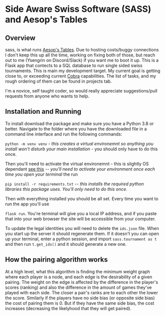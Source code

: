 # Side Aware Swiss Software (SASS) and Aesop's Tables

## Overview

sass, is what runs [Aesop's Tables](http://aesopstables.net/). Due to hosting costs/buggy connections I don't keep this up all the time, working on fixing both of those, but reach out to me (Ysengrin on Discord/Slack) if you want me to boot it up. This is a Flask app that contects to a SQL database to run single sided swiss tournaments. This is main my development target. My current goal is getting close to, or exceeding current [Cobra](http://cobr.ai/) capabilities. The list of tasks, and my rough ordering of them can be found in projects tab.

I'm a novice, self taught coder, so would really appreciate suggestions/pull requests from anyone who wants to help.

## Installation and Running
To install download the package and make sure you have a Python 3.8 or better. Navigate to the folder where you have the downloaded file in a command line interface and run the following commands:

`python -m venv venv` - *this creates a virtual environemnt so anything you install won't disturb your main installation* - you should only have to do this once.

Then you'll need to activate the virtual environemnt - this is slightly OS dependant [see this](https://python.land/virtual-environments/virtualenv#Python_venv_activation) -- *you'll need to activate your environment once each time you open your terminal*
the run

`pip install -r requirements.txt` -- *this installs the required python libraries this package uses. You'll only need to do this once.*

Then with everything installed you should be all set. Every time you want to run the app you'll use

`flask run`. You're terminal will give you a local IP address, and if you paste that into your web browser the site will be accessible from your computer.

To update the legal identities you will need to delete the `ids.json` file. When you start up the server it should regenerate them. If it doesn't you can open up your terminal, enter a python session, and import `sass.tournament as t` and then run `t.get_ids()` and it should generate a new one.


## How the pairing algorithm works
At a high level, what this algorithm is finding the minimum weight graph where each player is a node, and each edge is the desirability of a given pairing. The weight on the edge is affected by the difference in the player's scores (ranking) and also the difference in the amount of games they've played with each side. The closer a pair's ranks are to each other the lower the score. Similarly if the players have no side bias (or opposite side bias) the cost of pairing them is 0. But if they have the same side bias, the cost increases (decreasing the likelyhood that they will get paired).
